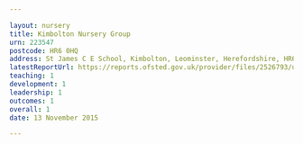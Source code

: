 ```yaml
---

layout: nursery
title: Kimbolton Nursery Group
urn: 223547
postcode: HR6 0HQ
address: St James C E School, Kimbolton, Leominster, Herefordshire, HR6 0HQ
latestReportUrl: https://reports.ofsted.gov.uk/provider/files/2526793/urn/223547.pdf
teaching: 1
development: 1
leadership: 1
outcomes: 1
overall: 1
date: 13 November 2015

---
```


